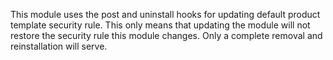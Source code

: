 This module uses the post and uninstall hooks for updating default
product template security rule. This only means that updating the module
will not restore the security rule this module changes. Only a complete
removal and reinstallation will serve.
